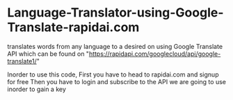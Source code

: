# Language-Translator-using-Google-Translate-rapidai.com
translates words from any language to a desired on using Google Translate API which can be found on "https://rapidapi.com/googlecloud/api/google-translate1/"

Inorder to use this code,
First you have to head to rapidai.com and signup for free
Then you have to login and subscribe to the API we are going to use inorder to gain a key
